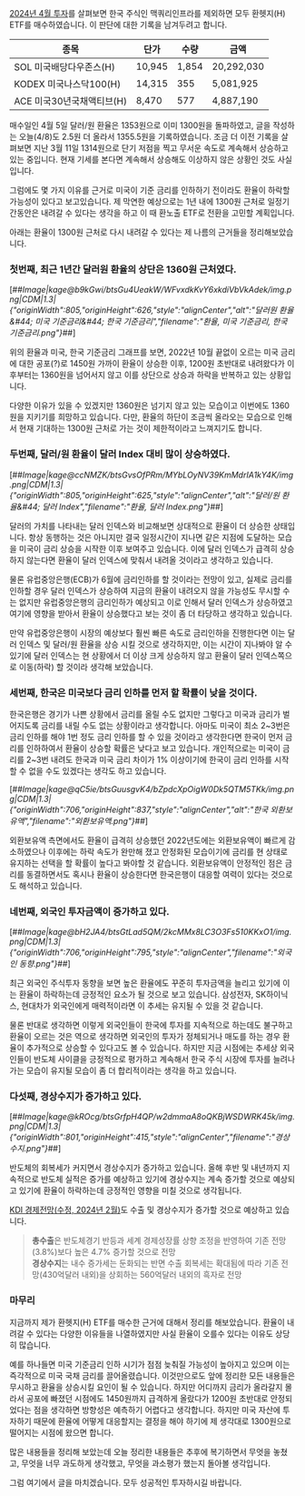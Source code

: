 [2024년 4월 투자](https://tujanomad.tistory.com/entry/2024%EB%85%84-4%EC%9B%94-%ED%88%AC%EC%9E%90-%EC%A7%84%ED%96%89-%EB%B0%8F-%ED%98%84%ED%99%A9)를 살펴보면 한국 주식인 맥쿼리인프라를 제외하면 모두 환헷지(H) ETF를 매수하였습니다. 이 판단에 대한 기록을 남겨두려고 합니다.

| **종목** | **단가** | **수량** | **금액** |
| --- | --- | --- | --- |
| SOL 미국배당다우존스(H) | 10,945 | 1,854 | 20,292,030 |
| KODEX 미국나스닥100(H) | 14,315 | 355 | 5,081,925 |
| ACE 미국30년국채액티브(H) | 8,470 | 577 | 4,887,190 |

매수일인 4월 5일 달러/원 환율은 1353원으로 이미 1300원을 돌파하였고, 글을 작성하는 오늘(4/8)도 2.5원 더 올라서 1355.5원을 기록하였습니다. 조금 더 이전 기록을 살펴보면 지난 3월 11일 1314원으로 단기 저점을 찍고 무서운 속도로 계속해서 상승하고 있는 중입니다. 현재 기세를 본다면 계속해서 상승해도 이상하지 않은 상황인 것도 사실입니다.

그럼에도 몇 가지 이유를 근거로 미국이 기준 금리를 인하하기 전이라도 환율이 하락할 가능성이 있다고 보고있습니다. 제 막연한 예상으로는 1년 내에 1300원 근처로 일정기간동안은 내려갈 수 있다는 생각을 하고 이 때 환노출 ETF로 전환을 고민할 계획입니다.

아래는 환율이 1300원 근처로 다시 내려갈 수 있다는 제 나름의 근거들을 정리해보았습니다.

### 첫번째, 최근 1년간 달러원 환율의 상단은 1360원 근처였다.

[##_Image|kage@b9kGwi/btsGu4UeakW/WFvxdkKvY6xkdiVbVkAdek/img.png|CDM|1.3|{"originWidth":805,"originHeight":626,"style":"alignCenter","alt":"달러원 환율&amp;#44; 미국 기준금리&amp;#44; 한국 기준금리","filename":"환율, 미국 기준금리, 한국 기준금리.png"}_##]

위의 환율과 미국, 한국 기준금리 그래프를 보면, 2022년 10월 끝없이 오르는 미국 금리에 대한 공포(?)로 1450원 가까이 환율이 상승한 이후, 1200원 초반대로 내려왔다가 이후부터는 1360원을 넘어서지 않고 이를 상단으로 상승과 하락을 반복하고 있는 상황입니다.

다양한 이유가 있을 수 있겠지만 1360원은 넘기지 않고 있는 모습이고 이번에도 1360원을 지키기를 희망하고 있습니다. 다만, 환율의 하단이 조금씩 올라오는 모습으로 인해서 현재 기대하는 1300원 근처로 가는 것이 제한적이라고 느껴지기도 합니다.

### 두번째, 달러/원 환율이 달러 Index 대비 많이 상승하였다.

[##_Image|kage@ccNMZK/btsGvsOfPRm/MYbLOyNV39KmMdrIA1kY4K/img.png|CDM|1.3|{"originWidth":805,"originHeight":625,"style":"alignCenter","alt":"달러/원 환율&amp;#44; 달러 Index","filename":"환율, 달러 Index.png"}_##]

달러의 가치를 나타내는 달러 인덱스와 비교해보면 상대적으로 환율이 더 상승한 상태입니다. 항상 동행하는 것은 아니지만 결국 일정시간이 지나면 같은 지점에 도달하는 모습을 미국이 금리 상승을 시작한 이후 보여주고 있습니다. 이에 달러 인덱스가 급격히 상승하지 않는다면 환율이 달러 인덱스에 맞춰서 내려올 것이라고 생각하고 있습니다.

물론 유럽중앙은행(ECB)가 6월에 금리인하를 할 것이라는 전망이 있고, 실제로 금리를 인하할 경우 달러 인덱스가 상승하여 지금의 환율이 내려오지 않을 가능성도 무시할 수는 없지만 유럽중앙은행의 금리인하가 예상되고 이로 인해서 달러 인덱스가 상승하였고 여기에 영향을 받아서 환율이 상승했다고 보는 것이 좀 더 타당하고 생각하고 있습니다.

만약 유럽중앙은행이 시장의 예상보다 훨씬 빠른 속도로 금리인하을 진행한다면 이는 달러 인덱스 및 달러/원 환율을 상승 시킬 것으로 생각하지만, 이는 시간이 지나봐야 알 수 있기에 달러 인덱스는 현 상황에서 더 이상 크게 상승하지 않고 환율이 달러 인덱스쪽으로 이동(하락) 할 것이라 생각해 보았습니다.

### 세번째, 한국은 미국보다 금리 인하를 먼저 할 확률이 낮을 것이다.

한국은행은 경기가 나쁜 상황에서 금리를 올릴 수도 없지만 그렇다고 미국과 금리가 벌어지도록 금리를 내릴 수도 없는 상황이라고 생각합니다. 아마도 미국이 최소 2~3번은 금리 인하를 해야 1번 정도 금리 인하를 할 수 있을 것이라고 생각한다면 한국이 먼저 금리를 인하하여서 환율이 상승할 확률은 낮다고 보고 있습니다. 개인적으로는 미국이 금리를 2~3번 내려도 한국과 미국 금리 차이가 1% 이상이기에 한국이 금리 인하를 시작할 수 없을 수도 있겠다는 생각도 하고 있습니다.

[##_Image|kage@qC5ie/btsGuusgvK4/bZpdcXpOigW0Dk5QTM5TKk/img.png|CDM|1.3|{"originWidth":706,"originHeight":837,"style":"alignCenter","alt":"한국 외환보유액","filename":"외환보유액.png"}_##]

외환보유액 측면에서도 환율이 급격히 상승했던 2022년도에는 외환보유액이 빠르게 감소하였으나 이후에는 하락 속도가 완만해 졌고 안정화된 모습이기에 금리를 현 상태로 유지하는 선택을 할 확률이 높다고 봐야할 것 같습니다. 외환보유액이 안정적인 점은 금리를 동결하면서도 혹시나 환율이 상승한다면 한국은행이 대응할 여력이 있다는 것으로도 해석하고 있습니다.

### 네번째, 외국인 투자금액이 증가하고 있다.

[##_Image|kage@bH2JA4/btsGtLad5QM/2kcMMx8LC3O3Fs510KKxO1/img.png|CDM|1.3|{"originWidth":706,"originHeight":795,"style":"alignCenter","filename":"외국인 동향.png"}_##]

최근 외국인 주식투자 동향을 보면 높은 환율에도 꾸준히 투자금액을 늘리고 있기에 이는 환율이 하락하는데 긍정적인 요소가 될 것으로 보고 있습니다. 삼성전자, SK하이닉스, 현대차가 외국인에게 매력적이라면 이 추세는 유지될 수 있을 것 같습니다.

물론 반대로 생각하면 이렇게 외국인들이 한국에 투자를 지속적으로 하는데도 불구하고 환율이 오르는 것은 역으로 생각하면 외국인의 투자가 정체되거나 매도를 하는 경우 환율이 추가적으로 상승할 수 있다고도 볼 수 있습니다. 하지만 지금 시점에는 추세상 외국인들이 반도체 사이클을 긍정적으로 평가하고 계속해서 한국 주식 시장에 투자를 늘려나가는 모습이 유지될 모습이 좀 더 합리적이라는 생각을 하고 있습니다.

### 다섯째, 경상수지가 증가하고 있다.

[##_Image|kage@kROcg/btsGrfpH4QP/w2dmmaA8oQKBjWSDWRK45k/img.png|CDM|1.3|{"originWidth":801,"originHeight":415,"style":"alignCenter","filename":"경상수지.png"}_##]

반도체의 회복세가 커지면서 경상수지가 증가하고 있습니다. 올해 후반 및 내년까지 지속적으로 반도체 실적은 증가를 예상하고 있기에 경상수지는 계속 증가할 것으로 예상되고 있기에 환율이 하락하는데 긍정적인 영향을 미칠 것으로 생각됩니다.

[KDI 경제전망(수정, 2024년 2월)](https://www.kdi.re.kr/research/economy)도 수출 및 경상수지가 증가할 것으로 예상하고 있습니다.

> **총수출**은 반도체경기 반등과 세계 경제성장률 상향 조정을 반영하여 기존 전망(3.8%)보다 높은 4.7% 증가할 것으로 전망  
> **경상수지**는 내수 증가세는 둔화되는 반면 수출 회복세는 확대됨에 따라 기존 전망(430억달러 내외)을 상회하는 560억달러 내외의 흑자로 전망

### 마무리

지금까지 제가 환헷지(H) ETF를 매수한 근거에 대해서 정리를 해보았습니다. 환율이 내려갈 수 있다는 다양한 이유들을 나열하였지만 사실 환율이 오를수 있다는 이유도 상당히 많습니다.

예를 하나들면 미국 기준금리 인하 시기가 점점 늦춰질 가능성이 높아지고 있으며 이는 즉각적으로 미국 국채 금리를 끌어올렸습니다. 이것만으로도 앞에 정리한 모든 내용들은 무시하고 환율을 상승시킬 요인이 될 수 있습니다. 하지만 어디까지 금리가 올라갈지 몰라서 공포에 빠졌던 시점에도 1450원까지 급격하게 올랐다가 1200원 초반대로 안정되었다는 점을 생각하면 방향성은 예측하기 어렵다고 생각합니다. 하지만 미국 자산에 투자하기 때문에 환율에 어떻게 대응할지는 결정을 해야 하기에 제 생각대로 1300원으로 떨어지는 시점에 왔으면 합니다.

많은 내용들을 정리해 보았는데 오늘 정리한 내용들은 추후에 복기하면서 무엇을 놓쳤고, 무엇을 너무 과도하게 생각했고, 무엇을 과소평가 했는지 돌아볼 생각입니다.

그럼 여기에서 글을 마치겠습니다. 모두 성공적인 투자하시길 바랍니다.